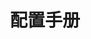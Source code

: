---
type: docs
title: "配置手册"
linkTitle: "配置说明"
weight: 1
description: "Dubbo 抽象了一系列的结构化配置，对不同的用户而言，既可以以最小化配置快速启动服务，又可以在需要时通过复杂的配置精确的控制服务行为；
 除了 API + Properties 的基本使用方式之外，通过与 Spring 的集成 Dubbo 在配置形式上还支持 SpringBoot、Annotation、XML、YAML 等。"
---